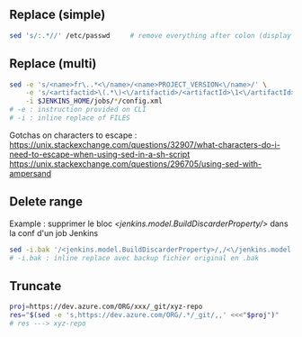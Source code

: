 ## Replace (simple)
```sh
sed 's/:.*//' /etc/passwd     # remove everything after colon (display logins)
```

## Replace (multi)
```sh
sed -e 's/<name>fr\..*<\/name>/<name>PROJECT_VERSION<\/name>/' \
	-e 's/<artifactid>\(.*\)<\/artifactid>/<artifactId>\1<\/artifactId>/' \
	-i $JENKINS_HOME/jobs/*/config.xml
# -e : instruction provided on CLI
# -i : inline replace of FILES
```

Gotchas on characters to escape : \
https://unix.stackexchange.com/questions/32907/what-characters-do-i-need-to-escape-when-using-sed-in-a-sh-script \
https://unix.stackexchange.com/questions/296705/using-sed-with-ampersand
  

## Delete range
Example : supprimer le bloc *<jenkins.model.BuildDiscarderProperty/>* dans la conf d'un job Jenkins

```sh
sed -i.bak '/<jenkins.model.BuildDiscarderProperty>/,/<\/jenkins.model.BuildDiscarderProperty>/d' config.xml
# -i.bak : inline replace avec backup fichier original en .bak
```

## Truncate

```sh
proj=https://dev.azure.com/ORG/xxx/_git/xyz-repo
res="$(sed -e 's,https://dev.azure.com/ORG/.*/_git/,,' <<<"$proj")"
# res ---> xyz-repo
```
